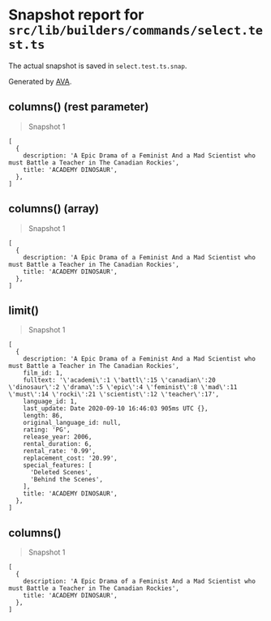 # Snapshot report for `src/lib/builders/commands/select.test.ts`

The actual snapshot is saved in `select.test.ts.snap`.

Generated by [AVA](https://avajs.dev).

## columns() (rest parameter)

> Snapshot 1

    [
      {
        description: 'A Epic Drama of a Feminist And a Mad Scientist who must Battle a Teacher in The Canadian Rockies',
        title: 'ACADEMY DINOSAUR',
      },
    ]

## columns() (array)

> Snapshot 1

    [
      {
        description: 'A Epic Drama of a Feminist And a Mad Scientist who must Battle a Teacher in The Canadian Rockies',
        title: 'ACADEMY DINOSAUR',
      },
    ]

## limit()

> Snapshot 1

    [
      {
        description: 'A Epic Drama of a Feminist And a Mad Scientist who must Battle a Teacher in The Canadian Rockies',
        film_id: 1,
        fulltext: '\'academi\':1 \'battl\':15 \'canadian\':20 \'dinosaur\':2 \'drama\':5 \'epic\':4 \'feminist\':8 \'mad\':11 \'must\':14 \'rocki\':21 \'scientist\':12 \'teacher\':17',
        language_id: 1,
        last_update: Date 2020-09-10 16:46:03 905ms UTC {},
        length: 86,
        original_language_id: null,
        rating: 'PG',
        release_year: 2006,
        rental_duration: 6,
        rental_rate: '0.99',
        replacement_cost: '20.99',
        special_features: [
          'Deleted Scenes',
          'Behind the Scenes',
        ],
        title: 'ACADEMY DINOSAUR',
      },
    ]

## columns()

> Snapshot 1

    [
      {
        description: 'A Epic Drama of a Feminist And a Mad Scientist who must Battle a Teacher in The Canadian Rockies',
        title: 'ACADEMY DINOSAUR',
      },
    ]
